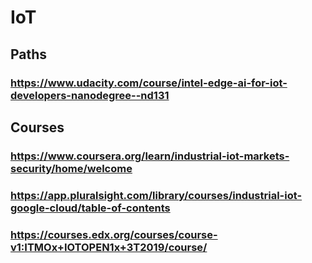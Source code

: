 # IoT
## Paths
### https://www.udacity.com/course/intel-edge-ai-for-iot-developers-nanodegree--nd131
## Courses
### https://www.coursera.org/learn/industrial-iot-markets-security/home/welcome
### https://app.pluralsight.com/library/courses/industrial-iot-google-cloud/table-of-contents
### https://courses.edx.org/courses/course-v1:ITMOx+IOTOPEN1x+3T2019/course/
